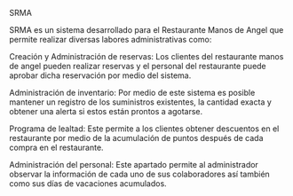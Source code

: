 SRMA

SRMA es un sistema desarrollado para el Restaurante Manos de Angel que permite realizar diversas labores administrativas como: 

Creación y Administración de reservas: Los clientes del restaurante manos de angel pueden realizar reservas y el personal del restaurante puede aprobar dicha reservación por medio del sistema.

Administración de inventario: Por medio de este sistema es posible mantener un registro de los suministros existentes, la cantidad exacta y obtener una alerta si estos están prontos a agotarse.

Programa de lealtad: Este permite a los clientes obtener descuentos en el restaurante por medio de la acumulación de puntos después de cada compra en el restaurante.

Administración del personal: Este apartado permite al administrador observar la información de cada uno de sus colaboradores así también como sus días de vacaciones acumulados.
